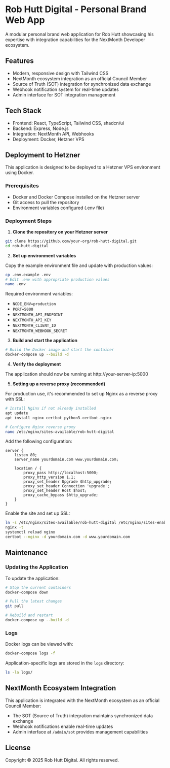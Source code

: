# Rob Hutt Digital - Personal Brand Web App

A modular personal brand web application for Rob Hutt showcasing his expertise with integration capabilities for the NextMonth Developer ecosystem.

## Features

- Modern, responsive design with Tailwind CSS
- NextMonth ecosystem integration as an official Council Member
- Source of Truth (SOT) integration for synchronized data exchange
- Webhook notification system for real-time updates
- Admin interface for SOT integration management

## Tech Stack

- Frontend: React, TypeScript, Tailwind CSS, shadcn/ui
- Backend: Express, Node.js
- Integration: NextMonth API, Webhooks
- Deployment: Docker, Hetzner VPS

## Deployment to Hetzner

This application is designed to be deployed to a Hetzner VPS environment using Docker.

### Prerequisites

- Docker and Docker Compose installed on the Hetzner server
- Git access to pull the repository
- Environment variables configured (.env file)

### Deployment Steps

1. **Clone the repository on your Hetzner server**

```bash
git clone https://github.com/your-org/rob-hutt-digital.git
cd rob-hutt-digital
```

2. **Set up environment variables**

Copy the example environment file and update with production values:

```bash
cp .env.example .env
# Edit .env with appropriate production values
nano .env
```

Required environment variables:
- `NODE_ENV=production`
- `PORT=5000`
- `NEXTMONTH_API_ENDPOINT`
- `NEXTMONTH_API_KEY`
- `NEXTMONTH_CLIENT_ID`
- `NEXTMONTH_WEBHOOK_SECRET`

3. **Build and start the application**

```bash
# Build the Docker image and start the container
docker-compose up --build -d
```

4. **Verify the deployment**

The application should now be running at http://your-server-ip:5000

5. **Setting up a reverse proxy (recommended)**

For production use, it's recommended to set up Nginx as a reverse proxy with SSL:

```bash
# Install Nginx if not already installed
apt update
apt install nginx certbot python3-certbot-nginx

# Configure Nginx reverse proxy
nano /etc/nginx/sites-available/rob-hutt-digital
```

Add the following configuration:

```nginx
server {
    listen 80;
    server_name yourdomain.com www.yourdomain.com;

    location / {
        proxy_pass http://localhost:5000;
        proxy_http_version 1.1;
        proxy_set_header Upgrade $http_upgrade;
        proxy_set_header Connection 'upgrade';
        proxy_set_header Host $host;
        proxy_cache_bypass $http_upgrade;
    }
}
```

Enable the site and set up SSL:

```bash
ln -s /etc/nginx/sites-available/rob-hutt-digital /etc/nginx/sites-enabled/
nginx -t
systemctl reload nginx
certbot --nginx -d yourdomain.com -d www.yourdomain.com
```

## Maintenance

### Updating the Application

To update the application:

```bash
# Stop the current containers
docker-compose down

# Pull the latest changes
git pull

# Rebuild and restart
docker-compose up --build -d
```

### Logs

Docker logs can be viewed with:

```bash
docker-compose logs -f
```

Application-specific logs are stored in the `logs` directory:

```bash
ls -la logs/
```

## NextMonth Ecosystem Integration

This application is integrated with the NextMonth ecosystem as an official Council Member:

- The SOT (Source of Truth) integration maintains synchronized data exchange
- Webhook notifications enable real-time updates
- Admin interface at `/admin/sot` provides management capabilities

## License

Copyright © 2025 Rob Hutt Digital. All rights reserved.
